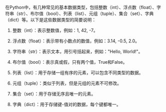 在Python中，有几种常见的基本数据类型，包括整数（int）、浮点数（float）、字符串（str）、布尔值（bool）、列表（list）、元组（tuple）、集合（set）、字典（dict）等。以下是这些数据类型的简要说明：

1. 整数（int）：表示整数值，例如：1, 42, -7。
    
2. 浮点数（float）：表示带有小数点的数值，例如：3.14, -0.5, 2.0。
    
3. 字符串（str）：表示文本，用引号括起来，例如："Hello, World!"。
    
4. 布尔值（bool）：表示真或假，只有两个值，True和False。
    
5. 列表（list）：用于存储一组有序的元素，可以包含不同类型的数据。
    
6. 元组（tuple）：类似于列表，但是元组的元素不可修改。
    
7. 集合（set）：用于存储无序且唯一的元素。
    
8. 字典（dict）：用于存储键-值对的数据，每个键都唯一。